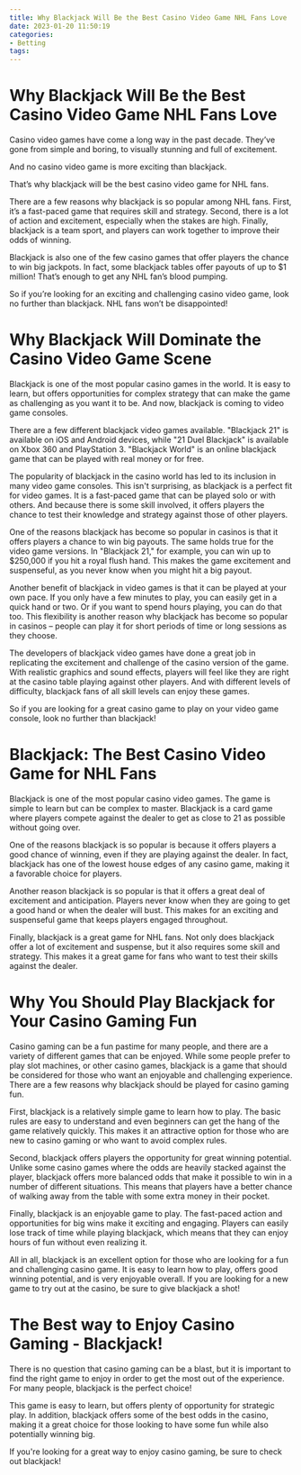 ```yaml
---
title: Why Blackjack Will Be the Best Casino Video Game NHL Fans Love
date: 2023-01-20 11:50:19
categories:
- Betting
tags:
---
```



#  Why Blackjack Will Be the Best Casino Video Game NHL Fans Love

Casino video games have come a long way in the past decade. They’ve gone from simple and boring, to visually stunning and full of excitement.

And no casino video game is more exciting than blackjack.

That’s why blackjack will be the best casino video game for NHL fans.

There are a few reasons why blackjack is so popular among NHL fans. First, it’s a fast-paced game that requires skill and strategy. Second, there is a lot of action and excitement, especially when the stakes are high. Finally, blackjack is a team sport, and players can work together to improve their odds of winning.

Blackjack is also one of the few casino games that offer players the chance to win big jackpots. In fact, some blackjack tables offer payouts of up to $1 million! That’s enough to get any NHL fan’s blood pumping.

So if you’re looking for an exciting and challenging casino video game, look no further than blackjack. NHL fans won’t be disappointed!

#  Why Blackjack Will Dominate the Casino Video Game Scene

Blackjack is one of the most popular casino games in the world. It is easy to learn, but offers opportunities for complex strategy that can make the game as challenging as you want it to be. And now, blackjack is coming to video game consoles.

There are a few different blackjack video games available. "Blackjack 21" is available on iOS and Android devices, while "21 Duel Blackjack" is available on Xbox 360 and PlayStation 3. "Blackjack World" is an online blackjack game that can be played with real money or for free.

The popularity of blackjack in the casino world has led to its inclusion in many video game consoles. This isn't surprising, as blackjack is a perfect fit for video games. It is a fast-paced game that can be played solo or with others. And because there is some skill involved, it offers players the chance to test their knowledge and strategy against those of other players.

One of the reasons blackjack has become so popular in casinos is that it offers players a chance to win big payouts. The same holds true for the video game versions. In "Blackjack 21," for example, you can win up to $250,000 if you hit a royal flush hand. This makes the game excitement and suspenseful, as you never know when you might hit a big payout.

Another benefit of blackjack in video games is that it can be played at your own pace. If you only have a few minutes to play, you can easily get in a quick hand or two. Or if you want to spend hours playing, you can do that too. This flexibility is another reason why blackjack has become so popular in casinos – people can play it for short periods of time or long sessions as they choose.

The developers of blackjack video games have done a great job in replicating the excitement and challenge of the casino version of the game. With realistic graphics and sound effects, players will feel like they are right at the casino table playing against other players. And with different levels of difficulty, blackjack fans of all skill levels can enjoy these games.

So if you are looking for a great casino game to play on your video game console, look no further than blackjack!

#  Blackjack: The Best Casino Video Game for NHL Fans

Blackjack is one of the most popular casino video games. The game is simple to learn but can be complex to master. Blackjack is a card game where players compete against the dealer to get as close to 21 as possible without going over.

One of the reasons blackjack is so popular is because it offers players a good chance of winning, even if they are playing against the dealer. In fact, blackjack has one of the lowest house edges of any casino game, making it a favorable choice for players.

Another reason blackjack is so popular is that it offers a great deal of excitement and anticipation. Players never know when they are going to get a good hand or when the dealer will bust. This makes for an exciting and suspenseful game that keeps players engaged throughout.

Finally, blackjack is a great game for NHL fans. Not only does blackjack offer a lot of excitement and suspense, but it also requires some skill and strategy. This makes it a great game for fans who want to test their skills against the dealer.

#  Why You Should Play Blackjack for Your Casino Gaming Fun

Casino gaming can be a fun pastime for many people, and there are a variety of different games that can be enjoyed. While some people prefer to play slot machines, or other casino games, blackjack is a game that should be considered for those who want an enjoyable and challenging experience. There are a few reasons why blackjack should be played for casino gaming fun.

First, blackjack is a relatively simple game to learn how to play. The basic rules are easy to understand and even beginners can get the hang of the game relatively quickly. This makes it an attractive option for those who are new to casino gaming or who want to avoid complex rules.

Second, blackjack offers players the opportunity for great winning potential. Unlike some casino games where the odds are heavily stacked against the player, blackjack offers more balanced odds that make it possible to win in a number of different situations. This means that players have a better chance of walking away from the table with some extra money in their pocket.

Finally, blackjack is an enjoyable game to play. The fast-paced action and opportunities for big wins make it exciting and engaging. Players can easily lose track of time while playing blackjack, which means that they can enjoy hours of fun without even realizing it.

All in all, blackjack is an excellent option for those who are looking for a fun and challenging casino game. It is easy to learn how to play, offers good winning potential, and is very enjoyable overall. If you are looking for a new game to try out at the casino, be sure to give blackjack a shot!

#  The Best way to Enjoy Casino Gaming - Blackjack!

There is no question that casino gaming can be a blast, but it is important to find the right game to enjoy in order to get the most out of the experience. For many people, blackjack is the perfect choice!

This game is easy to learn, but offers plenty of opportunity for strategic play. In addition, blackjack offers some of the best odds in the casino, making it a great choice for those looking to have some fun while also potentially winning big.

If you're looking for a great way to enjoy casino gaming, be sure to check out blackjack!